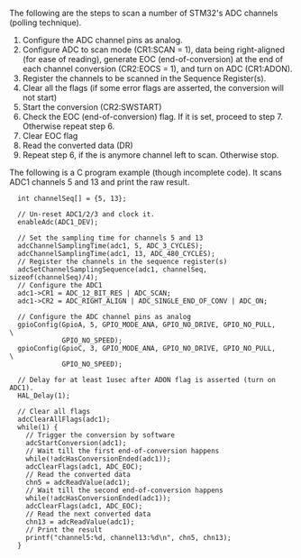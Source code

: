 The following are the steps to scan a number of STM32's ADC channels (polling technique).

1. Configure the ADC channel pins as analog.
2. Configure ADC to scan mode (CR1:SCAN = 1), data being right-aligned (for ease of reading), generate EOC (end-of-conversion) at the end of each channel conversion (CR2:EOCS = 1), and turn on ADC (CR1:ADON).
3. Register the channels to be scanned in the Sequence Register(s).
4. Clear all the flags (if some error flags are asserted, the conversion will not start)
5. Start the conversion (CR2:SWSTART)
6. Check the EOC (end-of-conversion) flag. If it is set, proceed to step 7. Otherwise repeat step 6.
7. Clear EOC flag
8. Read the converted data (DR)
9. Repeat step 6, if the is anymore channel left to scan. Otherwise stop.

The following is a C program example (though incomplete code). It scans ADC1 channels 5 and 13 and print the raw result.

```
  int channelSeq[] = {5, 13};

  // Un-reset ADC1/2/3 and clock it.
  enableAdc(ADC1_DEV);

  // Set the sampling time for channels 5 and 13
  adcChannelSamplingTime(adc1, 5, ADC_3_CYCLES);
  adcChannelSamplingTime(adc1, 13, ADC_480_CYCLES);
  // Register the channels in the sequence register(s)
  adcSetChannelSamplingSequence(adc1, channelSeq, sizeof(channelSeq)/4);
  // Configure the ADC1
  adc1->CR1 = ADC_12_BIT_RES | ADC_SCAN;
  adc1->CR2 = ADC_RIGHT_ALIGN | ADC_SINGLE_END_OF_CONV | ADC_ON;

  // Configure the ADC channel pins as analog
  gpioConfig(GpioA, 5, GPIO_MODE_ANA, GPIO_NO_DRIVE, GPIO_NO_PULL,      \
             GPIO_NO_SPEED);
  gpioConfig(GpioC, 3, GPIO_MODE_ANA, GPIO_NO_DRIVE, GPIO_NO_PULL,      \
             GPIO_NO_SPEED);

  // Delay for at least 1usec after ADON flag is asserted (turn on ADC1).
  HAL_Delay(1);

  // Clear all flags
  adcClearAllFlags(adc1);
  while(1) { 
    // Trigger the conversion by software   
    adcStartConversion(adc1);
    // Wait till the first end-of-conversion happens
    while(!adcHasConversionEnded(adc1));
    adcClearFlags(adc1, ADC_EOC);
    // Read the converted data
    chn5 = adcReadValue(adc1);
    // Wait till the second end-of-conversion happens    
    while(!adcHasConversionEnded(adc1));
    adcClearFlags(adc1, ADC_EOC);
    // Read the next converted data
    chn13 = adcReadValue(adc1);
    // Print the result    
    printf("channel5:%d, channel13:%d\n", chn5, chn13);
  }

```